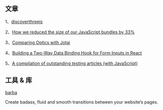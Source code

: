 ## 文章
1、[discoverthreejs](https://discoverthreejs.com/zh/)

2、[How we reduced the size of our JavaScript bundles by 33%](https://dropbox.tech/frontend/how-we-reduced-the-size-of-our-javascript-bundles-by-33-percent)

3、[Comparing Optics with Jotai](https://unfocused.blog/posts/comparing-optics-with-jotai)

4、[Building a Two-Way Data Binding Hook for Form Inputs in React](https://www.macarthur.me/posts/binding-input-state-in-react)

5、[A compilation of outstanding testing articles (with JavaScript)](https://practica.dev/blog/a-compilation-of-outstanding-testing-articles-with-javaScript/)

## 工具 & 库

[barba](https://github.com/barbajs/barba)

Create badass, fluid and smooth transitions between your website’s pages.
